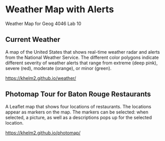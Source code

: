 # Weather Map with Alerts
Weather Map for Geog 4046 Lab 10

## Current Weather
A map of the United States that shows real-time weather radar and alerts from the National Weather Service. The different color polygons indicate different severity of weather alerts that range from extreme (deep pink), severe (red), moderate (orange), or minor (green).

https://khelm2.github.io/weather/

## Photomap Tour for Baton Rouge Restaurants
A Leaflet map that shows four locations of restaurants. The locations appear as markers on the map. The markers can be selected: when selected, a picture, as well as a descriptions pops up for the selected location.

https://khelm2.github.io/photomap/
